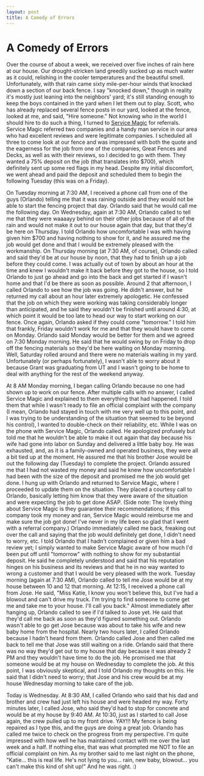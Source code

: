 ```yaml
---
layout: post
title: A Comedy of Errors
---
```


A Comedy of Errors
===================
Over the course of about a week, we received over five inches of rain here at our house. Our drought-stricken land greedily sucked up as much water as it could, relishing in the cooler temperatures and the beautiful smell. 
Unfortunately, with that rain came sixty mile-per-hour winds that knocked down a section of our back fence. I say "knocked down," though in reality it's mostly just leaning into the neighbors' yard; it's still standing 
enough to keep the boys contained in the yard when I let them out to play. Scott, who has already replaced several fence posts in our yard, looked at the fence, looked at me, and said, "Hire someone." Not knowing who in 
the world I should hire to do such a thing, I turned to [Service Magic](www.servicemagic.com) for referrals. Service Magic referred two companies and a handy man service in our area who had excellent reviews and were legitimate 
companies. I scheduled all three to come look at our fence and was impressed with both the quote and the eagerness for the job from one of the companies, Great Fences and Decks, as well as with their reviews, so I decided to go with them. They wanted a 75% deposit on the job 
(that translates into $700), which definitely sent up some red flags in my head. Despite my initial discomfort, we went ahead and paid the deposit and scheduled them to begin the following Tuesday (this was on a Friday). 


On Tuesday morning at 7:30 AM, I received a phone call from one of the guys (Orlando) telling me that it was raining outside and they would not be able to start the fencing project that day. Orlando said that he would call 
me the following day. On Wednesday, again at 7:30 AM, Orlando called to tell me that they were waaaayy behind on their other jobs because of all of the rain and would not make it out to our house again that day, but that they'd
be here on Thursday. I told Orlando how uncomfortable I was with having given him $700 and having nothing to show for it, and he assured me the job would get done and that I would be extremely pleased with the workmanship. 
On Thursday morning (at 7:30 AM, of course), Orlando called and said they'd be at our house by noon, that they had to finish up a job before they could come. I was actually out of town by about an hour at the time and knew 
I wouldn't make it back before they got to the house, so I told Orlando to just go ahead and go into the back and get started if I wasn't home and that I'd be there as soon as possible. Around 2 that afternoon, I called 
Orlando to see how the job was going. He didn't answer, but he returned my call about an hour later extremely apologetic. He confessed that the job on which they were working was taking considerably longer than anticipated, 
and he said they wouldn't be finished until around 4:30, at which point it would be too late to head our way to start working on our fence. Once again, Orlando asked if they could come "tomorrow." I told him that frankly, 
Friday wouldn't work for me and that they would have to come on Monday. Orlando said Monday would be better for them and we agreed on 7:30 Monday morning. He said that he would swing by on Friday to drop off the fencing 
materials so they'd be here waiting on Monday morning. Well, Saturday rolled around and there were no materials waiting in my yard. Unfortunately (or perhaps fortunately), I wasn't able to worry about it because Grant 
was graduating from UT and I wasn't going to be home to deal with anything for the rest of the weekend anyway. 

At 8 AM Monday morning, I began calling Orlando because no one had shown up to work on our fence. After multiple calls with no answer, I called Service Magic and explained to them everything that had happened. I told them 
that while I wasn't ready to file an official complaint with the company (I mean, Orlando had stayed in touch with me very well up to this point, and I was trying to be understanding of the situation that seemed to be beyond 
his control), I wanted to double-check on their reliability, etc. While I was on the phone with Service Magic, Orlando called. He apologized profusely but told me that he wouldn't be able to make it out again that day because 
his wife had gone into labor on Sunday and delivered a little baby boy. He was exhausted, and, as it is a family-owned and operated business, they were all a bit tied up at the moment. He assured me that his brother Jose would 
be out the following day (Tuesday) to complete the project. Orlando assured me that I had not wasted my money and said he knew how uncomfortable I had been with the size of the deposit and promised me the job would get done. 
I hung up with Orlando and returned to Service Magic, where I proceeded to update them on the situation. They placed a courtesy call to Orlando, basically letting him know that they were aware of the situation and were 
expecting the job to get done ASAP. (Side note: The lovely thing about Service Magic is they guarantee their recommendations; if this company took my money and ran, Service Magic would reimburse me and make sure the job got
done! I've never in my life been so glad that I went with a referral company.) Orlando immediately called me back, freaking out over the call and saying that the job would definitely get done, I didn't need to worry, etc. I 
told Orlando that I hadn't complained or given him a bad review yet; I simply wanted to make Service Magic aware of how much I'd been put off until "tomorrow" with nothing to show for my substantial deposit. He said he 
completely understood and said that his reputation hinges on his business and its reviews and that he in no way wanted to wrong a customer and that I would be very pleased with the work. Tuesday morning (again at 7:30 AM), 
Orlando called to tell me Jose would be at my house between 10 and 12 that morning. At 12:15, I received a phone call from Jose. He said, "Miss Katie, I know you won't believe this, but I've had a blowout and can't drive 
my truck. I'm trying to find someone to come get me and take me to your house. I'll call you back." Almost immediately after hanging up, Orlando called to see if I'd talked to Jose yet. He said that they'd call me back as 
soon as they'd figured something out. Orlando wasn't able to go get Jose because was about to take his wife and new baby home from the hospital. Nearly two hours later, I called Orlando because I hadn't heard from them. 
Orlando called Jose and then called me back to tell me that Jose was still waiting on a ride. Orlando said that there was no way they'd get out to my house that day because it was already 2 PM and they wouldn't have time to 
do the job. He promised me that someone would be at my house on Wednesday to complete the job. At this point, I was obviously skeptical, and I told Orlando my thoughts on this. He said that I didn't need to worry; that Jose 
and his crew would be at my house Wednesday morning to take care of the job. 

Today is Wednesday. At 8:30 AM, I called Orlando who said that his dad and brother and crew had just left his house and were headed my way. Forty minutes later, I called Jose, who said they'd had to stop for concrete and would 
be at my house by 9:40 AM. At 10:30, just as I started to call Jose again, the crew pulled up to my front drive. YAY!!! My fence is being repaired as I type this, and the guys are doing a great job. Orlando has called me twice 
to check on the progress from my perspective. I'm quite impressed with how well he has maintained contact with me over the last week and a half. If nothing else, that was what prompted me NOT to file an official complaint on 
him. As my brother said to me last night on the phone, "Katie... this is real life. He's not lying to you... rain, new baby, blowout... you can't make this kind of shit up!" 
And he was right. :)